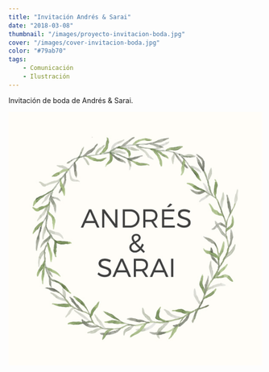 ```yaml
---
title: "Invitación Andrés & Sarai"
date: "2018-03-08"
thumbnail: "/images/proyecto-invitacion-boda.jpg"
cover: "/images/cover-invitacion-boda.jpg"
color: "#79ab70"
tags:
    - Comunicación
    - Ilustración
---
```


Invitación de boda de Andrés & Sarai.

<hidden>
<img src="invitacion.jpg" />
</hidden>
<zoom-image src="invitacion.jpg">
